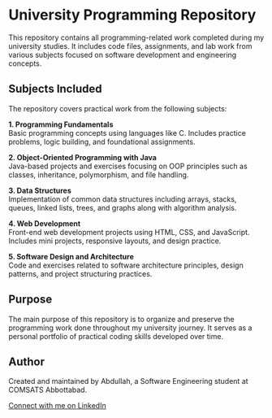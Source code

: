 <h1>University Programming Repository</h1>

  <p>This repository contains all programming-related work completed during my university studies. It includes code files, assignments, and lab work from various subjects focused on software development and engineering concepts.</p>

  <h2>Subjects Included</h2>

  <p>The repository covers practical work from the following subjects:</p>

  <p><strong>1. Programming Fundamentals</strong><br>
  Basic programming concepts using languages like C. Includes practice problems, logic building, and foundational assignments.</p>

  <p><strong>2. Object-Oriented Programming with Java</strong><br>
  Java-based projects and exercises focusing on OOP principles such as classes, inheritance, polymorphism, and file handling.</p>

  <p><strong>3. Data Structures</strong><br>
  Implementation of common data structures including arrays, stacks, queues, linked lists, trees, and graphs along with algorithm analysis.</p>

  <p><strong>4. Web Development</strong><br>
  Front-end web development projects using HTML, CSS, and JavaScript. Includes mini projects, responsive layouts, and design practice.</p>

  <p><strong>5. Software Design and Architecture</strong><br>
  Code and exercises related to software architecture principles, design patterns, and project structuring practices.</p>

  <h2>Purpose</h2>

  <p>The main purpose of this repository is to organize and preserve the programming work done throughout my university journey. It serves as a personal portfolio of practical coding skills developed over time.</p>

  <h2>Author</h2>

  <p>Created and maintained by Abdullah, a Software Engineering student at COMSATS Abbottabad.</p>

<a href="https://www.linkedin.com/in/muhammad-abdullah-941546264/" target="_blank">Connect with me on LinkedIn</a>


